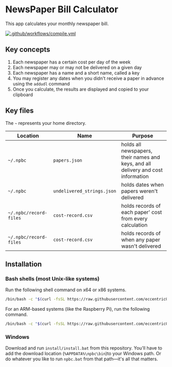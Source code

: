 # NewsPaper Bill Calculator

This app calculates your monthly newspaper bill.

[![.github/workflows/compile.yml](https://github.com/eccentricOrange/npbc/actions/workflows/compile.yml/badge.svg)](https://github.com/eccentricOrange/npbc/actions/workflows/compile.yml)

## Key concepts
1. Each newspaper has a certain cost per day of the week
2. Each newspaper may or may not be delivered on a given day
3. Each newspaper has a name and a short name, called a key
4. You may register any dates when you didn't receive a paper in advance using the `addudl` command
5. Once you calculate, the results are displayed and copied to your clipboard

## Key files

The `~` represents your home directory.

| Location | Name | Purpose |
| -- | -- | -- |
| `~/.npbc` | `papers.json` | holds all newspapers, their names and keys, and all delivery and cost information |
| `~/.npbc` | `undelivered_strings.json` | holds dates when papers weren't delivered |
| `~/.npbc/record-files` | `cost-record.csv` | holds records of each paper' cost from every calculation |
| `~/.npbc/record-files` | `cost-record.csv` | holds records of when any paper wasn't delivered |

## Installation

### Bash shells (most Unix-like systems)

Run the following shell command on x64 or x86 systems.

```sh
/bin/bash -c "$(curl -fsSL https://raw.githubusercontent.com/eccentricOrange/npbc/master/install/install.sh)"
```

For an ARM-based systems (like the Raspberry Pi), run the following command.

```sh
/bin/bash -c "$(curl -fsSL https://raw.githubusercontent.com/eccentricOrange/npbc/master/install/piinstall.sh)"
```

### Windows
Download and run `install/install.bat` from this repository. You'll have to add the download location (`%APPDATA%\npbc\bin`)to your Windows path. Or do whatever you like to run `npbc.bat` from that path—it's all that matters.
